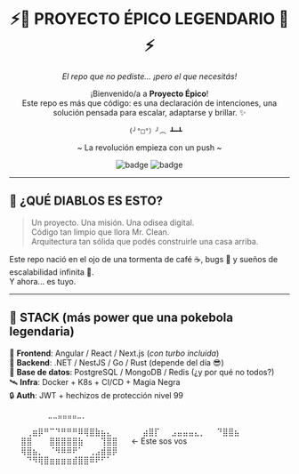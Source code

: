 <div align="center">

# ⚡️🧠 PROYECTO ÉPICO LEGENDARIO 🧠⚡️  
_El repo que no pediste... ¡pero el que necesitás!_

¡Bienvenido/a a **Proyecto Épico**!  
Este repo es más que código: es una declaración de intenciones, una solución pensada para escalar, adaptarse y brillar. ✨

       (╯°□°）╯︵ ┻━┻
~ La revolución empieza con un push ~


![badge](https://img.shields.io/badge/Magia-Activa-purple?style=for-the-badge)
![badge](https://img.shields.io/badge/Testeado%20por%20gatos-100%25-orange?style=for-the-badge)

</div>

---

## 🌋 ¿QUÉ DIABLOS ES ESTO?

> Un proyecto. Una misión. Una odisea digital.  
> Código tan limpio que llora Mr. Clean.  
> Arquitectura tan sólida que podés construirle una casa arriba.  

Este repo nació en el ojo de una tormenta de café ☕, bugs 🐛 y sueños de escalabilidad infinita 🚀.  
Y ahora... es tuyo.

---

## 🧪 STACK (más power que una pokebola legendaria)

🧱 **Frontend**: Angular / React / Next.js (*con turbo incluida*)  
🧠 **Backend**: .NET / NestJS / Go / Rust (depende del día 😎)  
💾 **Base de datos**: PostgreSQL / MongoDB / Redis (¿y por qué no todos?)  
🛰️ **Infra**: Docker + K8s + CI/CD + Magia Negra  
🔒 **Auth**: JWT + hechizos de protección nivel 99




          ⠀⠀⠀⣀⣀⣤⣤⣤⣤⣀⡀⠀⠀⠀⠀⠀⠀⠀
⠀⠀⠀⢀⣶⡿⠛⠉⠙⠛⠛⠛⠿⢿⣿⣷⣦⣄⠀⠀⠀
⠀⠀⣴⣿⡏⠀⠀⣠⣤⣤⣤⣄⡀⠀⠀⠙⣿⣿⣦⠀⠀  
⠀⠀⣿⣿⠀⠀⠀⣿⣿⣿⣿⣿⣷⠀⠀⠀⢹⣿⣿⠀⠀  ← Este sos vos
⠀⠀⢿⣿⣦⡀⠀⠈⠻⠿⠿⠟⠁⠀⢀⣠⣾⣿⡿⠀⠀  
⠀⠀⠀⠙⠻⢿⣿⣶⣶⣶⣶⣾⣿⣿⠿⠟⠋⠁⠀⠀⠀
